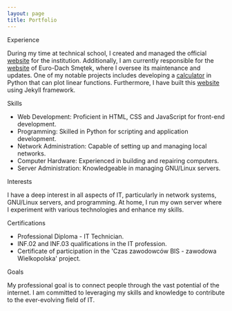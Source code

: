 ```yaml
---
layout: page
title: Portfolio
---
```


Experience

During my time at technical school, I created and managed the official <a href="https://zstpleszew.edupage.org/" target="_blank">website</a> for the institution. Additionally, I am currently responsible for the <a href="https://euro-dach.com/" target="_blank">website</a> of Euro-Dach Smętek, where I oversee its maintenance and updates. One of my notable projects includes developing a <a href="https://github.com/TorSkiZ/Calculator" target="_blank">calculator</a> in Python that can plot linear functions. Furthermore, I have built this <a href="https://github.com/TorSkiZ/Website" target="_blank">website</a> using Jekyll framework.

Skills
- Web Development: Proficient in HTML, CSS and JavaScript for front-end development.
- Programming: Skilled in Python for scripting and application development.
- Network Administration: Capable of setting up and managing local networks.
- Computer Hardware: Experienced in building and repairing computers.
- Server Administration: Knowledgeable in managing GNU/Linux servers.

Interests

I have a deep interest in all aspects of IT, particularly in network systems, GNU/Linux servers, and programming. At home, I run my own server where I experiment with various technologies and enhance my skills.

Certifications

- Professional Diploma - IT Technician.
- INF.02 and INF.03 qualifications in the IT profession.
- Certificate of participation in the 'Czas zawodowców BIS - zawodowa Wielkopolska' project.

Goals

My professional goal is to connect people through the vast potential of the internet. I am committed to leveraging my skills and knowledge to contribute to the ever-evolving field of IT.